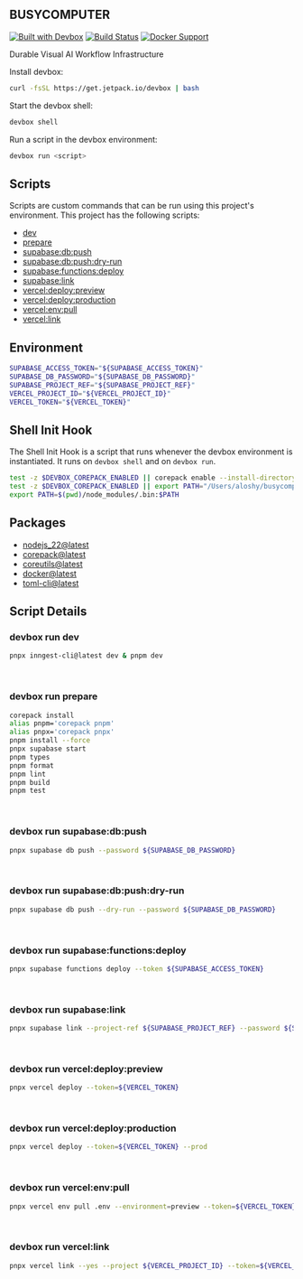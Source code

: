 ## BUSYCOMPUTER

[![Built with Devbox](https://www.jetify.com/img/devbox/shield_galaxy.svg)](https://www.jetify.com/devbox/docs/contributor-quickstart/)
[![Build Status](https://github.com/busycomputer/app/actions/workflows/CI.yml/badge.svg)](https://github.com/busycomputer/app/actions/workflows/ci.yml)
[![Docker Support](https://img.shields.io/badge/Docker-Enabled-2496ED?logo=docker&logoColor=white)](https://github.com/busycomputer/app)

Durable Visual AI Workflow Infrastructure

Install devbox:

```sh
curl -fsSL https://get.jetpack.io/devbox | bash
```

Start the devbox shell:

```sh
devbox shell
```

Run a script in the devbox environment:

```sh
devbox run <script>
```

## Scripts

Scripts are custom commands that can be run using this project's environment. This project has the following scripts:

- [dev](#devbox-run-dev)
- [prepare](#devbox-run-prepare)
- [supabase:db:push](#devbox-run-supabase:db:push)
- [supabase:db:push:dry-run](#devbox-run-supabase:db:push:dry-run)
- [supabase:functions:deploy](#devbox-run-supabase:functions:deploy)
- [supabase:link](#devbox-run-supabase:link)
- [vercel:deploy:preview](#devbox-run-vercel:deploy:preview)
- [vercel:deploy:production](#devbox-run-vercel:deploy:production)
- [vercel:env:pull](#devbox-run-vercel:env:pull)
- [vercel:link](#devbox-run-vercel:link)

## Environment

```sh
SUPABASE_ACCESS_TOKEN="${SUPABASE_ACCESS_TOKEN}"
SUPABASE_DB_PASSWORD="${SUPABASE_DB_PASSWORD}"
SUPABASE_PROJECT_REF="${SUPABASE_PROJECT_REF}"
VERCEL_PROJECT_ID="${VERCEL_PROJECT_ID}"
VERCEL_TOKEN="${VERCEL_TOKEN}"
```

## Shell Init Hook

The Shell Init Hook is a script that runs whenever the devbox environment is instantiated. It runs
on `devbox shell` and on `devbox run`.

```sh
test -z $DEVBOX_COREPACK_ENABLED || corepack enable --install-directory "/Users/aloshy/busycomputer/app/.devbox/virtenv/nodejs_22/corepack-bin/"
test -z $DEVBOX_COREPACK_ENABLED || export PATH="/Users/aloshy/busycomputer/app/.devbox/virtenv/nodejs_22/corepack-bin/:$PATH"
export PATH=$(pwd)/node_modules/.bin:$PATH
```

## Packages

- [nodejs_22@latest](https://www.nixhub.io/packages/nodejs_22)
- [corepack@latest](https://www.nixhub.io/packages/corepack)
- [coreutils@latest](https://www.nixhub.io/packages/coreutils)
- [docker@latest](https://www.nixhub.io/packages/docker)
- [toml-cli@latest](https://www.nixhub.io/packages/toml-cli)

## Script Details

### devbox run dev

```sh
pnpx inngest-cli@latest dev & pnpm dev
```

&ensp;

### devbox run prepare

```sh
corepack install
alias pnpm='corepack pnpm'
alias pnpx='corepack pnpx'
pnpm install --force
pnpx supabase start
pnpm types
pnpm format
pnpm lint
pnpm build
pnpm test
```

&ensp;

### devbox run supabase:db:push

```sh
pnpx supabase db push --password ${SUPABASE_DB_PASSWORD}
```

&ensp;

### devbox run supabase:db:push:dry-run

```sh
pnpx supabase db push --dry-run --password ${SUPABASE_DB_PASSWORD}
```

&ensp;

### devbox run supabase:functions:deploy

```sh
pnpx supabase functions deploy --token ${SUPABASE_ACCESS_TOKEN}
```

&ensp;

### devbox run supabase:link

```sh
pnpx supabase link --project-ref ${SUPABASE_PROJECT_REF} --password ${SUPABASE_DB_PASSWORD}
```

&ensp;

### devbox run vercel:deploy:preview

```sh
pnpx vercel deploy --token=${VERCEL_TOKEN}
```

&ensp;

### devbox run vercel:deploy:production

```sh
pnpx vercel deploy --token=${VERCEL_TOKEN} --prod
```

&ensp;

### devbox run vercel:env:pull

```sh
pnpx vercel env pull .env --environment=preview --token=${VERCEL_TOKEN}
```

&ensp;

### devbox run vercel:link

```sh
pnpx vercel link --yes --project ${VERCEL_PROJECT_ID} --token=${VERCEL_TOKEN}
```

&ensp;

<!-- gen-readme end -->
